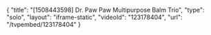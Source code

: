 {
    "title": "[1508443598] Dr. Paw Paw Multipurpose Balm Trio",
    "type": "solo",
    "layout": "iframe-static",
    "videoId": "123178404",
    "url": "\/tvpembed\/123178404"
}